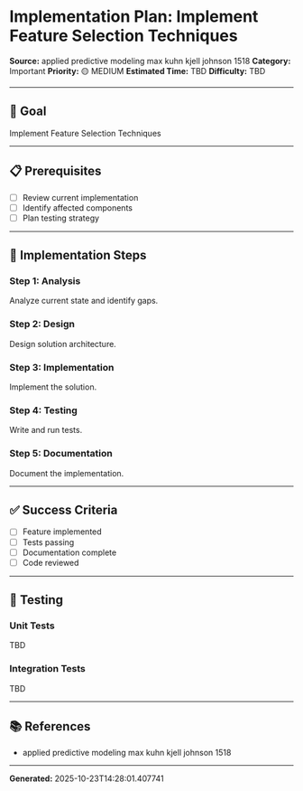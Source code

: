 # Implementation Plan: Implement Feature Selection Techniques

**Source:** applied predictive modeling max kuhn kjell johnson 1518
**Category:** Important
**Priority:** 🟡 MEDIUM
**Estimated Time:** TBD
**Difficulty:** TBD

---

## 🎯 Goal

Implement Feature Selection Techniques

---

## 📋 Prerequisites

- [ ] Review current implementation
- [ ] Identify affected components
- [ ] Plan testing strategy

---

## 🔧 Implementation Steps

### Step 1: Analysis

Analyze current state and identify gaps.

### Step 2: Design

Design solution architecture.

### Step 3: Implementation

Implement the solution.

### Step 4: Testing

Write and run tests.

### Step 5: Documentation

Document the implementation.

---

## ✅ Success Criteria

- [ ] Feature implemented
- [ ] Tests passing
- [ ] Documentation complete
- [ ] Code reviewed

---

## 🧪 Testing

### Unit Tests

TBD

### Integration Tests

TBD

---

## 📚 References

- applied predictive modeling max kuhn kjell johnson 1518

---

**Generated:** 2025-10-23T14:28:01.407741

